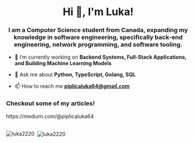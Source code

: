 <h1 align="center">Hi 👋, I'm Luka!</h1>
<h3 align="center">I am a Computer Science student from Canada, expanding my knowledge in software engineering, specifically back-end engineering, network programming, and software tooling.</h3>

- 🔭 I’m currently working on **Backend Systems, Full-Stack Applications, and Building Machine Learning Models**

- 💬 Ask me about **Python, TypeScript, Golang, SQL**

- 📫 How to reach me **piplicaluka64@gmail.com**


<h3 align="left">Checkout some of my articles!</h3>
https://medium.com/@piplicaluka64

<br>
<br>

<p><img align="left" src="https://github-readme-stats.vercel.app/api/top-langs?username=luka2220&show_icons=true&locale=en&theme=prussian" alt="luka2220" /></p>

<p>&nbsp;<img align="center" src="https://github-readme-stats.vercel.app/api?username=luka2220&show_icons=true&locale=en&theme=prussian" alt="luka2220" /></p>

